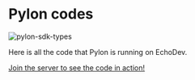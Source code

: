 # Pylon codes
<img src="https://repository-images.githubusercontent.com/228087133/ab0fd400-5d8b-11ea-9d4a-df40b277c83a" alt="pylon-sdk-types"/>

Here is all the code that Pylon is running on EchoDev.

[Join the server to see the code in action!](https://discord.gg/wv6huJAwEv)

